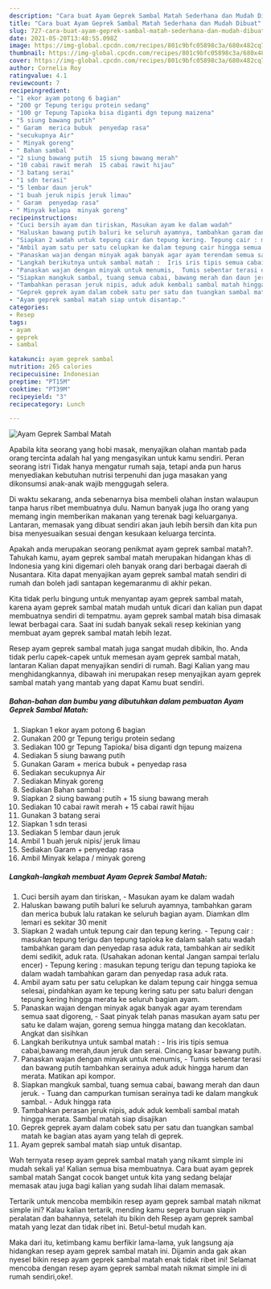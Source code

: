 ```yaml
---
description: "Cara buat Ayam Geprek Sambal Matah Sederhana dan Mudah Dibuat"
title: "Cara buat Ayam Geprek Sambal Matah Sederhana dan Mudah Dibuat"
slug: 727-cara-buat-ayam-geprek-sambal-matah-sederhana-dan-mudah-dibuat
date: 2021-05-20T13:48:55.098Z
image: https://img-global.cpcdn.com/recipes/801c9bfc05898c3a/680x482cq70/ayam-geprek-sambal-matah-foto-resep-utama.jpg
thumbnail: https://img-global.cpcdn.com/recipes/801c9bfc05898c3a/680x482cq70/ayam-geprek-sambal-matah-foto-resep-utama.jpg
cover: https://img-global.cpcdn.com/recipes/801c9bfc05898c3a/680x482cq70/ayam-geprek-sambal-matah-foto-resep-utama.jpg
author: Cornelia Roy
ratingvalue: 4.1
reviewcount: 7
recipeingredient:
- "1 ekor ayam potong 6 bagian"
- "200 gr Tepung terigu protein sedang"
- "100 gr Tepung Tapioka bisa diganti dgn tepung maizena"
- "5 siung bawang putih"
- " Garam  merica bubuk  penyedap rasa"
- "secukupnya Air"
- " Minyak goreng"
- " Bahan sambal "
- "2 siung bawang putih  15 siung bawang merah"
- "10 cabai rawit merah  15 cabai rawit hijau"
- "3 batang serai"
- "1 sdn terasi"
- "5 lembar daun jeruk"
- "1 buah jeruk nipis jeruk limau"
- " Garam  penyedap rasa"
- " Minyak kelapa  minyak goreng"
recipeinstructions:
- "Cuci bersih ayam dan tiriskan, Masukan ayam ke dalam wadah"
- "Haluskan bawang putih baluri ke seluruh ayamnya, tambahkan garam dan merica bubuk lalu ratakan ke seluruh bagian ayam. Diamkan dlm lemari es sekitar 30 menit"
- "Siapkan 2 wadah untuk tepung cair dan tepung kering. Tepung cair : masukan tepung terigu dan tepung tapioka ke dalam salah satu wadah tambahkan garam dan penyedap rasa aduk rata, tambahkan air sedikit demi sedikit, aduk rata. (Usahakan adonan kental Jangan sampai terlalu encer)  Tepung kering : masukan tepung terigu dan tepung tapioka ke dalam wadah tambahkan garam dan penyedap rasa aduk rata."
- "Ambil ayam satu per satu celupkan ke dalam tepung cair hingga semua selesai, pindahkan ayam ke tepung kering satu per satu baluri dengan tepung kering hingga merata ke seluruh bagian ayam."
- "Panaskan wajan dengan minyak agak banyak agar ayam terendam semua saat digoreng, Saat pinyak telah panas masukan ayam satu per satu ke dalam wajan, goreng semua hingga matang dan kecoklatan. Angkat dan sisihkan"
- "Langkah berikutnya untuk sambal matah :  Iris iris tipis semua cabai,bawang merah,daun jeruk dan serai. Cincang kasar bawang putih."
- "Panaskan wajan dengan minyak untuk menumis,  Tumis sebentar terasi dan bawang putih tambahkan serainya aduk aduk hingga harum dan merata. Matikan api kompor."
- "Siapkan mangkuk sambal, tuang semua cabai, bawang merah dan daun jeruk. Tuang dan campurkan tumisan serainya tadi ke dalam mangkuk sambal. Aduk hingga rata"
- "Tambahkan perasan jeruk nipis, aduk aduk kembali sambal matah hingga merata. Sambal matah siap disajikan"
- "Geprek geprek ayam dalam cobek satu per satu dan tuangkan sambal matah ke bagian atas ayam yang telah di geprek."
- "Ayam geprek sambal matah siap untuk disantap."
categories:
- Resep
tags:
- ayam
- geprek
- sambal

katakunci: ayam geprek sambal 
nutrition: 265 calories
recipecuisine: Indonesian
preptime: "PT15M"
cooktime: "PT39M"
recipeyield: "3"
recipecategory: Lunch

---
```



![Ayam Geprek Sambal Matah](https://img-global.cpcdn.com/recipes/801c9bfc05898c3a/680x482cq70/ayam-geprek-sambal-matah-foto-resep-utama.jpg)

Apabila kita seorang yang hobi masak, menyajikan olahan mantab pada orang tercinta adalah hal yang mengasyikan untuk kamu sendiri. Peran seorang istri Tidak hanya mengatur rumah saja, tetapi anda pun harus menyediakan kebutuhan nutrisi terpenuhi dan juga masakan yang dikonsumsi anak-anak wajib menggugah selera.

Di waktu  sekarang, anda sebenarnya bisa membeli olahan instan walaupun tanpa harus ribet membuatnya dulu. Namun banyak juga lho orang yang memang ingin memberikan makanan yang terenak bagi keluarganya. Lantaran, memasak yang dibuat sendiri akan jauh lebih bersih dan kita pun bisa menyesuaikan sesuai dengan kesukaan keluarga tercinta. 



Apakah anda merupakan seorang penikmat ayam geprek sambal matah?. Tahukah kamu, ayam geprek sambal matah merupakan hidangan khas di Indonesia yang kini digemari oleh banyak orang dari berbagai daerah di Nusantara. Kita dapat menyajikan ayam geprek sambal matah sendiri di rumah dan boleh jadi santapan kegemaranmu di akhir pekan.

Kita tidak perlu bingung untuk menyantap ayam geprek sambal matah, karena ayam geprek sambal matah mudah untuk dicari dan kalian pun dapat membuatnya sendiri di tempatmu. ayam geprek sambal matah bisa dimasak lewat berbagai cara. Saat ini sudah banyak sekali resep kekinian yang membuat ayam geprek sambal matah lebih lezat.

Resep ayam geprek sambal matah juga sangat mudah dibikin, lho. Anda tidak perlu capek-capek untuk memesan ayam geprek sambal matah, lantaran Kalian dapat menyajikan sendiri di rumah. Bagi Kalian yang mau menghidangkannya, dibawah ini merupakan resep menyajikan ayam geprek sambal matah yang mantab yang dapat Kamu buat sendiri.

<!--inarticleads1-->

##### Bahan-bahan dan bumbu yang dibutuhkan dalam pembuatan Ayam Geprek Sambal Matah:

1. Siapkan 1 ekor ayam potong 6 bagian
1. Gunakan 200 gr Tepung terigu protein sedang
1. Sediakan 100 gr Tepung Tapioka/ bisa diganti dgn tepung maizena
1. Sediakan 5 siung bawang putih
1. Gunakan  Garam + merica bubuk + penyedap rasa
1. Sediakan secukupnya Air
1. Sediakan  Minyak goreng
1. Sediakan  Bahan sambal :
1. Siapkan 2 siung bawang putih + 15 siung bawang merah
1. Sediakan 10 cabai rawit merah + 15 cabai rawit hijau
1. Gunakan 3 batang serai
1. Siapkan 1 sdn terasi
1. Sediakan 5 lembar daun jeruk
1. Ambil 1 buah jeruk nipis/ jeruk limau
1. Sediakan  Garam + penyedap rasa
1. Ambil  Minyak kelapa / minyak goreng




<!--inarticleads2-->

##### Langkah-langkah membuat Ayam Geprek Sambal Matah:

1. Cuci bersih ayam dan tiriskan, - Masukan ayam ke dalam wadah
1. Haluskan bawang putih baluri ke seluruh ayamnya, tambahkan garam dan merica bubuk lalu ratakan ke seluruh bagian ayam. Diamkan dlm lemari es sekitar 30 menit
1. Siapkan 2 wadah untuk tepung cair dan tepung kering. - Tepung cair : masukan tepung terigu dan tepung tapioka ke dalam salah satu wadah tambahkan garam dan penyedap rasa aduk rata, tambahkan air sedikit demi sedikit, aduk rata. (Usahakan adonan kental Jangan sampai terlalu encer)  - Tepung kering : masukan tepung terigu dan tepung tapioka ke dalam wadah tambahkan garam dan penyedap rasa aduk rata.
1. Ambil ayam satu per satu celupkan ke dalam tepung cair hingga semua selesai, pindahkan ayam ke tepung kering satu per satu baluri dengan tepung kering hingga merata ke seluruh bagian ayam.
1. Panaskan wajan dengan minyak agak banyak agar ayam terendam semua saat digoreng, - Saat pinyak telah panas masukan ayam satu per satu ke dalam wajan, goreng semua hingga matang dan kecoklatan. Angkat dan sisihkan
1. Langkah berikutnya untuk sambal matah :  - Iris iris tipis semua cabai,bawang merah,daun jeruk dan serai. Cincang kasar bawang putih.
1. Panaskan wajan dengan minyak untuk menumis,  - Tumis sebentar terasi dan bawang putih tambahkan serainya aduk aduk hingga harum dan merata. Matikan api kompor.
1. Siapkan mangkuk sambal, tuang semua cabai, bawang merah dan daun jeruk. - Tuang dan campurkan tumisan serainya tadi ke dalam mangkuk sambal. - Aduk hingga rata
1. Tambahkan perasan jeruk nipis, aduk aduk kembali sambal matah hingga merata. Sambal matah siap disajikan
1. Geprek geprek ayam dalam cobek satu per satu dan tuangkan sambal matah ke bagian atas ayam yang telah di geprek.
1. Ayam geprek sambal matah siap untuk disantap.




Wah ternyata resep ayam geprek sambal matah yang nikamt simple ini mudah sekali ya! Kalian semua bisa membuatnya. Cara buat ayam geprek sambal matah Sangat cocok banget untuk kita yang sedang belajar memasak atau juga bagi kalian yang sudah lihai dalam memasak.

Tertarik untuk mencoba membikin resep ayam geprek sambal matah nikmat simple ini? Kalau kalian tertarik, mending kamu segera buruan siapin peralatan dan bahannya, setelah itu bikin deh Resep ayam geprek sambal matah yang lezat dan tidak ribet ini. Betul-betul mudah kan. 

Maka dari itu, ketimbang kamu berfikir lama-lama, yuk langsung aja hidangkan resep ayam geprek sambal matah ini. Dijamin anda gak akan nyesel bikin resep ayam geprek sambal matah enak tidak ribet ini! Selamat mencoba dengan resep ayam geprek sambal matah nikmat simple ini di rumah sendiri,oke!.

